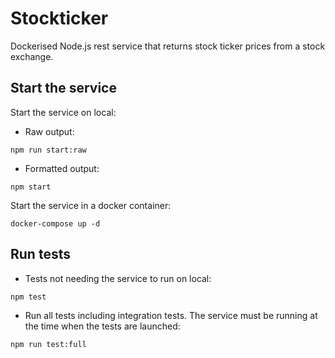 # Stockticker

Dockerised Node.js rest service that returns stock ticker prices from a stock exchange.

## Start the service

Start the service on local:

- Raw output:
```
npm run start:raw
```
- Formatted output:
```
npm start
```

Start the service in a docker container:
```
docker-compose up -d
```

## Run tests

- Tests not needing the service to run on local:
```
npm test
```

- Run all tests including integration tests. The service must be running at the time when the tests are launched:
```
npm run test:full
```
